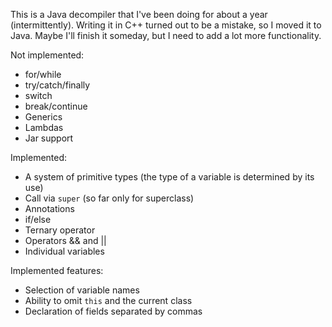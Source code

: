 This is a Java decompiler that I've been doing for about a year (intermittently).
Writing it in C++ turned out to be a mistake, so I moved it to Java.
Maybe I'll finish it someday, but I need to add a lot more functionality.

Not implemented:
- for/while
- try/catch/finally
- switch
- break/continue
- Generics
- Lambdas
- Jar support

Implemented:
- A system of primitive types (the type of a variable is determined by its use)
- Call via `super` (so far only for superclass)
- Annotations
- if/else
- Ternary operator
- Operators && and ||
- Individual variables

Implemented features:
- Selection of variable names
- Ability to omit `this` and the current class
- Declaration of fields separated by commas
